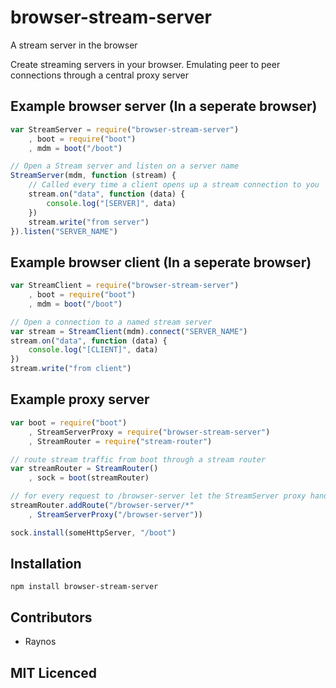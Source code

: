 # browser-stream-server

A stream server in the browser

Create streaming servers in your browser. Emulating peer to peer connections through a central proxy server

## Example browser server (In a seperate browser)

``` js
var StreamServer = require("browser-stream-server")
    , boot = require("boot")
    , mdm = boot("/boot")

// Open a Stream server and listen on a server name
StreamServer(mdm, function (stream) {
    // Called every time a client opens up a stream connection to you
    stream.on("data", function (data) {
        console.log("[SERVER]", data)
    })
    stream.write("from server")
}).listen("SERVER_NAME")
```

## Example browser client (In a seperate browser)

``` js
var StreamClient = require("browser-stream-server")
    , boot = require("boot")
    , mdm = boot("/boot")

// Open a connection to a named stream server
var stream = StreamClient(mdm).connect("SERVER_NAME")
stream.on("data", function (data) {
    console.log("[CLIENT]", data)
})
stream.write("from client")
```

## Example proxy server

``` js
var boot = require("boot")
    , StreamServerProxy = require("browser-stream-server")
    , StreamRouter = require("stream-router")

// route stream traffic from boot through a stream router
var streamRouter = StreamRouter()
    , sock = boot(streamRouter)

// for every request to /browser-server let the StreamServer proxy handle it
streamRouter.addRoute("/browser-server/*"
    , StreamServerProxy("/browser-server"))

sock.install(someHttpServer, "/boot")
```

## Installation

`npm install browser-stream-server`

## Contributors

 - Raynos

## MIT Licenced

  [1]: https://secure.travis-ci.org/Raynos/browser-stream-server.png
  [2]: http://travis-ci.org/Raynos/browser-stream-server